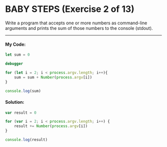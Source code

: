  # BABY STEPS (Exercise 2 of 13)

  Write a program that accepts one or more numbers as command-line arguments
  and prints the sum of those numbers to the console (stdout).


----
 #### My Code:

```javascript
let sum = 0

debugger

for (let i = 2; i < process.argv.length; i++){
    sum = sum + Number(process.argv[i])
}

console.log(sum)
```


 #### Solution:

```javascript
var result = 0

for (var i = 2; i < process.argv.length; i++) {
    result += Number(process.argv[i])
}

console.log(result)
```

 <!-- ## Description of my code: -->